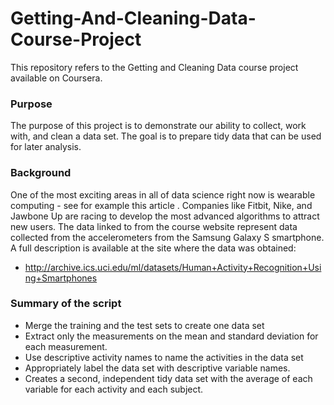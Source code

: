# Getting-And-Cleaning-Data-Course-Project
 This repository refers to the Getting and Cleaning Data course project available on Coursera.
 
 ### Purpose
 The purpose of this project is to demonstrate our ability to collect, work with, and clean a data set. The goal is to     prepare tidy data that can be used for later analysis.
 
 ### Background
 One of the most exciting areas in all of data science right now is wearable computing - see for example this article . Companies like Fitbit, Nike, and Jawbone Up are racing to develop the most advanced algorithms to attract new users. The data linked to from the course website represent data collected from the accelerometers from the Samsung Galaxy S smartphone. A full description is available at the site where the data was obtained:

* http://archive.ics.uci.edu/ml/datasets/Human+Activity+Recognition+Using+Smartphones

### Summary of the script
* Merge the training and the test sets to create one data set
* Extract only the measurements on the mean and standard deviation for each measurement.
* Use descriptive activity names to name the activities in the data set
* Appropriately label the data set with descriptive variable names.
* Creates a second, independent tidy data set with the average of each variable for each activity and each subject.
